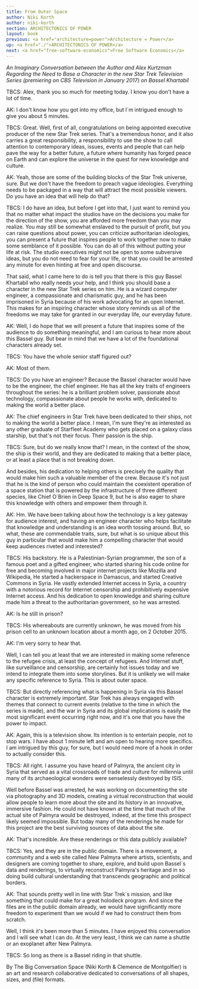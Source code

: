 ```yaml
---
title: From Outer Space
author: Niki Korth
author: niki-korth
section: ARCHITECTONICS OF POWER
layout: book
previous: <a href="architecture=power">Architecture = Power</a>
up: <a href="./">ARCHITECTONICS OF POWER</a>
next: <a href="free-software-economics">Free Software Economics</a>
---
```


_An Imaginary Conversation between the Author and Alex Kurtzman
Regarding the Need to Base a Character in the new Star Trek Television
Series (premiering on CBS Television in January 2017) on Bassel
Khartabil_

TBCS: Alex, thank you so much for meeting today. I know you don't have
a lot of time.

AK: I don't know how you got into my office, but I´m intrigued enough
to give you about 5 minutes.

TBCS: Great. Well, first of all, congratulations on being appointed
executive producer of the new Star Trek series. That's a tremendous
honor, and it also carries a great responsibility, a responsibility to
use the show to call attention to contemporary ideas, issues, events
and people that can help pave the way for a better future, a future
where humanity has forged peace on Earth and can explore the universe
in the quest for new knowledge and culture.

AK: Yeah, those are some of the building blocks of the Star Trek
universe, sure. But we don't have the freedom to preach vague
ideologies. Everything needs to be packaged in a way that will attract
the most possible viewers. Do you have an idea that will help do that?

TBCS: I do have an idea, but before I get into that, I just want to
remind you that no matter what impact the studios have on the
decisions you make for the direction of the show, you are afforded
more freedom than you may realize. You may still be somewhat enslaved
to the pursuit of profit, but you can raise questions about power, you
can criticize authoritarian ideologies, you can present a future that
inspires people to work together now to make some semblance of it
possible. You can do all of this without putting your life at
risk. The studio executives might not be open to some subversive
ideas, but you do not need to fear for your life, or that you could be
arrested any minute for even hinting at free and open discourse.

That said, what I came here to do is tell you that there is this guy
Bassel Khartabil who really needs your help, and I think you should
base a character in the new Star Trek series on him. He is a wizard
computer engineer, a compassionate and charismatic guy, and he has
been imprisoned in Syria because of his work advocating for an open
Internet. This makes for an inspiring character whose story reminds us
all of the freedoms we may take for granted in our everyday life, our
everyday future.

AK: Well, I do hope that we will present a future that inspires some
of the audience to do something meaningful, and I am curious to hear
more about this Bassel guy. But bear in mind that we have a lot of the
foundational characters already set.

TBCS: You have the whole senior staff figured out?

AK: Most of them.

TBCS: Do you have an engineer? Because the Bassel character would have
to be the engineer, the chief engineer. He has all the key traits of
engineers throughout the series: he is a brilliant problem solver,
passionate about technology, compassionate about people he works with,
dedicated to making the world a better place.

AK: The chief engineers in Star Trek have been dedicated to their
ships, not to making the world a better place. I mean, I'm sure
they're as interested as any other graduate of Starfleet Academy who
gets placed on a galaxy class starship, but that's not their
focus. Their passion is the ship.

TBCS: Sure, but do we really know that? I mean, in the context of the
show, the ship is their world, and they are dedicated to making that a
better place, or at least a place that is not breaking down.

And besides, his dedication to helping others is precisely the quality
that would make him such a valuable member of the crew. Because it's
not just that he is the kind of person who could maintain the
coexistent operation of a space station that is powered by the
infrastructure of three different species, like Chief O´Brien in Deep
Space 9, but he is also eager to share this knowledge with others and
empower them through it.

AK: Hm. We have been talking about how the technology is a key gateway
for audience interest, and having an engineer character who helps
facilitate that knowledge and understanding is an idea worth tossing
around. But, so what, these are commendable traits, sure, but what is
so unique about this guy in particular that would make him a
compelling character that would keep audiences riveted and interested?

TBCS: His backstory. He is a Palestinian-Syrian programmer, the son of
a famous poet and a gifted engineer, who started sharing his code
online for free and becoming involved in major internet projects like
Mozilla and Wikipedia, He started a hackerspace in Damascus, and
started Creative Commons in Syria. He vastly extended Internet access
in Syria, a country with a notorious record for Internet censorship
and prohibitively expensive Internet access. And his dedication to
open knowledge and sharing culture made him a threat to the
authoritarian government, so he was arrested.

AK: Is he still in prison?

TBCS: His whereabouts are currently unknown, he was moved from his
prison cell to an unknown location about a month ago, on 2 October
2015.

AK: I'm very sorry to hear that.

Well, I can tell you at least that we are interested in making some
reference to the refugee crisis, at least the concept of refugees. And
Internet stuff, like surveillance and censorship, are certainly hot
issues today and we intend to integrate them into some storylines. But
it is unlikely we will make any specific reference to Syria. This is
about outer space.

TBCS: But directly referencing what is happening in Syria via this
Bassel character is extremely important. Star Trek has always engaged
with themes that connect to current events (relative to the time in
which the series is made), and the war in Syria and its global
implications is easily the most significant event occurring right now,
and it's one that you have the power to impact.

AK: Again, this is a television show. Its intention is to entertain
people, not to stop wars.  I have about 1 minute left and am open to
hearing more specifics. I am intrigued by this guy, for sure, but I
would need more of a hook in order to actually consider this.

TBCS: All right. I assume you have heard of Palmyra, the ancient city
in Syria that served as a vital crossroads of trade and culture for
millennia until many of its archaeological wonders were senselessly
destroyed by ISIS.

Well before Bassel was arrested, he was working on documenting the
site via photography and 3D models, creating a virtual reconstruction
that would allow people to learn more about the site and its history
in an innovative, immersive fashion. He could not have known at the
time that much of the actual site of Palmyra would be destroyed,
indeed, at the time this prospect likely seemed impossible. But today
many of the renderings he made for this project are the best surviving
sources of data about the site.

AK: That's incredible. Are these renderings or this data publicly
available?

TBCS: Yes, and they are in the public domain. There is a movement, a
community and a web site called New Palmyra where artists, scientists,
and designers are coming together to share, explore, and build upon
Bassel´s data and renderings, to virtually reconstruct Palmyra's
heritage and in so doing build cultural understanding that transcends
geographic and political borders.

AK: That sounds pretty well in line with Star Trek´s mission, and like
something that could make for a great holodeck program. And since the
files are in the public domain already, we would have significantly
more freedom to experiment than we would if we had to construct them
from scratch.

Well, I think it's been more than 5 minutes. I have enjoyed this
conversation and I will see what I can do. At the very least, I think
we can name a shuttle or an exoplanet after New Palmyra.

TBCS: So long as there is a Bassel riding in that shuttle.

<p class="author bio">By The Big Conversation Space (Niki Korth &
Clemence de Montgolfier) is an art and research collaborative
dedicated to conversations of all shapes, sizes, and (file)
formats.</p>
